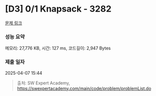 # [D3] 0/1 Knapsack - 3282 

[문제 링크](https://swexpertacademy.com/main/code/problem/problemDetail.do?contestProbId=AWBJAVpqrzQDFAWr) 

### 성능 요약

메모리: 27,776 KB, 시간: 127 ms, 코드길이: 2,947 Bytes

### 제출 일자

2025-04-07 15:44



> 출처: SW Expert Academy, https://swexpertacademy.com/main/code/problem/problemList.do